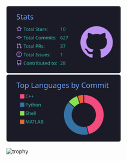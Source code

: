 <p align="left">
  <img src="https://raw.githubusercontent.com/mitukou1109/mitukou1109/main/profile-summary-card-output/tokyonight/3-stats.svg" height="180px"/>
  <img src="https://raw.githubusercontent.com/mitukou1109/mitukou1109/main/profile-summary-card-output/tokyonight/2-most-commit-language.svg" height="180px"/>
</p>

![trophy](https://github-profile-trophy.vercel.app/?username=mitukou1109&theme=tokyonight&rank=SECRET,SSS,SS,S,AAA,AA,A)
